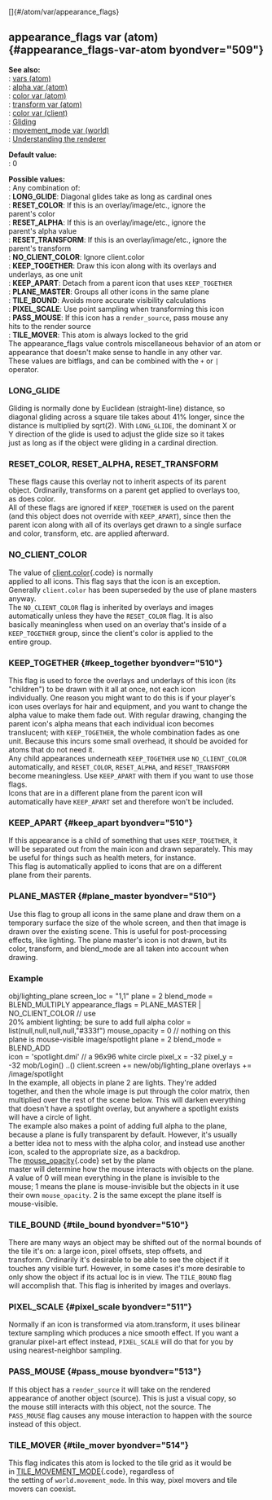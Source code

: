 []{#/atom/var/appearance_flags}    
## appearance_flags var (atom) {#appearance_flags-var-atom byondver="509"}    
**See also:**    
:   [vars (atom)](ref/atom/var)    
:   [alpha var (atom)](ref/atom/var/alpha)    
:   [color var (atom)](ref/atom/var/color)    
:   [transform var (atom)](ref/atom/var/transform)    
:   [color var (client)](ref/client/var/color)    
:   [Gliding](ref/%7Bnotes%7D/gliding)    
:   [movement_mode var (world)](ref/world/var/movement_mode)    
:   [Understanding the renderer](ref/%7Bnotes%7D/renderer)    
<!-- -->    
**Default value:**    
:   0    
<!-- -->    
**Possible values:**    
:   Any combination of:    
:   **LONG_GLIDE**: Diagonal glides take as long as cardinal ones    
:   **RESET_COLOR**: If this is an overlay/image/etc., ignore the    
    parent\'s color    
:   **RESET_ALPHA**: If this is an overlay/image/etc., ignore the    
    parent\'s alpha value    
:   **RESET_TRANSFORM**: If this is an overlay/image/etc., ignore the    
    parent\'s transform    
:   **NO_CLIENT_COLOR**: Ignore client.color    
:   **KEEP_TOGETHER**: Draw this icon along with its overlays and    
    underlays, as one unit    
:   **KEEP_APART**: Detach from a parent icon that uses `KEEP_TOGETHER`    
:   **PLANE_MASTER**: Groups all other icons in the same plane    
:   **TILE_BOUND**: Avoids more accurate visibility calculations    
:   **PIXEL_SCALE**: Use point sampling when transforming this icon    
:   **PASS_MOUSE**: If this icon has a `render_source`, pass mouse any    
    hits to the render source    
:   **TILE_MOVER**: This atom is always locked to the grid    
The appearance_flags value controls miscellaneous behavior of an atom or    
appearance that doesn\'t make sense to handle in any other var.    
These values are bitflags, and can be combined with the `+` or `|`    
operator.    
### LONG_GLIDE    
Gliding is normally done by Euclidean (straight-line) distance, so    
diagonal gliding across a square tile takes about 41% longer, since the    
distance is multiplied by sqrt(2). With `LONG_GLIDE`, the dominant X or    
Y direction of the glide is used to adjust the glide size so it takes    
just as long as if the object were gliding in a cardinal direction.    
### RESET_COLOR, RESET_ALPHA, RESET_TRANSFORM    
These flags cause this overlay not to inherit aspects of its parent    
object. Ordinarily, transforms on a parent get applied to overlays too,    
as does color.    
All of these flags are ignored if `KEEP_TOGETHER` is used on the parent    
(and this object does not override with `KEEP_APART`), since then the    
parent icon along with all of its overlays get drawn to a single surface    
and color, transform, etc. are applied afterward.    
### NO_CLIENT_COLOR    
The value of [client.color](ref/client/var/color){.code} is normally    
applied to all icons. This flag says that the icon is an exception.    
Generally `client.color` has been superseded by the use of plane masters    
anyway.    
The `NO_CLIENT_COLOR` flag is inherited by overlays and images    
automatically unless they have the `RESET_COLOR` flag. It is also    
basically meaningless when used on an overlay that\'s inside of a    
`KEEP_TOGETHER` group, since the client\'s color is applied to the    
entire group.    
### KEEP_TOGETHER {#keep_together byondver="510"}    
This flag is used to force the overlays and underlays of this icon (its    
\"children\") to be drawn with it all at once, not each icon    
individually. One reason you might want to do this is if your player\'s    
icon uses overlays for hair and equipment, and you want to change the    
alpha value to make them fade out. With regular drawing, changing the    
parent icon\'s alpha means that each individual icon becomes    
translucent; with `KEEP_TOGETHER`, the whole combination fades as one    
unit. Because this incurs some small overhead, it should be avoided for    
atoms that do not need it.    
Any child appearances underneath `KEEP_TOGETHER` use `NO_CLIENT_COLOR`    
automatically, and `RESET_COLOR`, `RESET_ALPHA`, and `RESET_TRANSFORM`    
become meaningless. Use `KEEP_APART` with them if you want to use those    
flags.    
Icons that are in a different plane from the parent icon will    
automatically have `KEEP_APART` set and therefore won\'t be included.    
### KEEP_APART {#keep_apart byondver="510"}    
If this appearance is a child of something that uses `KEEP_TOGETHER`, it    
will be separated out from the main icon and drawn separately. This may    
be useful for things such as health meters, for instance.    
This flag is automatically applied to icons that are on a different    
plane from their parents.    
### PLANE_MASTER {#plane_master byondver="510"}    
Use this flag to group all icons in the same plane and draw them on a    
temporary surface the size of the whole screen, and then that image is    
drawn over the existing scene. This is useful for post-processing    
effects, like lighting. The plane master\'s icon is not drawn, but its    
color, transform, and blend_mode are all taken into account when    
drawing.    
### Example    
obj/lighting_plane screen_loc = \"1,1\" plane = 2 blend_mode =    
BLEND_MULTIPLY appearance_flags = PLANE_MASTER \| NO_CLIENT_COLOR // use    
20% ambient lighting; be sure to add full alpha color =    
list(null,null,null,null,\"#333f\") mouse_opacity = 0 // nothing on this    
plane is mouse-visible image/spotlight plane = 2 blend_mode = BLEND_ADD    
icon = \'spotlight.dmi\' // a 96x96 white circle pixel_x = -32 pixel_y =    
-32 mob/Login() ..() client.screen += new/obj/lighting_plane overlays +=    
/image/spotlight    
In the example, all objects in plane 2 are lights. They\'re added    
together, and then the whole image is put through the color matrix, then    
multiplied over the rest of the scene below. This will darken everything    
that doesn\'t have a spotlight overlay, but anywhere a spotlight exists    
will have a circle of light.    
The example also makes a point of adding full alpha to the plane,    
because a plane is fully transparent by default. However, it\'s usually    
a better idea not to mess with the alpha color, and instead use another    
icon, scaled to the appropriate size, as a backdrop.    
The [mouse_opacity](ref/atom/var/mouse_opacity){.code} set by the plane    
master will determine how the mouse interacts with objects on the plane.    
A value of 0 will mean everything in the plane is invisible to the    
mouse; 1 means the plane is mouse-invisible but the objects in it use    
their own `mouse_opacity`. 2 is the same except the plane itself is    
mouse-visible.    
### TILE_BOUND {#tile_bound byondver="510"}    
There are many ways an object may be shifted out of the normal bounds of    
the tile it\'s on: a large icon, pixel offsets, step offsets, and    
transform. Ordinarily it\'s desirable to be able to see the object if it    
touches any visible turf. However, in some cases it\'s more desirable to    
only show the object if its actual loc is in view. The `TILE_BOUND` flag    
will accomplish that. This flag is inherited by images and overlays.    
### PIXEL_SCALE {#pixel_scale byondver="511"}    
Normally if an icon is transformed via atom.transform, it uses bilinear    
texture sampling which produces a nice smooth effect. If you want a    
granular pixel-art effect instead, `PIXEL_SCALE` will do that for you by    
using nearest-neighbor sampling.    
### PASS_MOUSE {#pass_mouse byondver="513"}    
If this object has a `render_source` it will take on the rendered    
appearance of another object (source). This is just a visual copy, so    
the mouse still interacts with this object, not the source. The    
`PASS_MOUSE` flag causes any mouse interaction to happen with the source    
instead of this object.    
### TILE_MOVER {#tile_mover byondver="514"}    
This flag indicates this atom is locked to the tile grid as it would be    
in [TILE_MOVEMENT_MODE](ref/world/var/movement_mode){.code}, regardless of    
the setting of `world.movement_mode`. In this way, pixel movers and tile    
movers can coexist.  